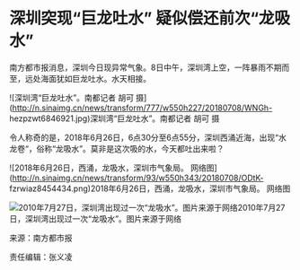 # 深圳突现“巨龙吐水” 疑似偿还前次“龙吸水”

南方都市报消息，深圳今日现异常气象。8日中午，深圳湾上空，一阵暴雨不期而至，远处海面犹如巨龙吐水。水天相接。

![深圳湾“巨龙吐水”。南都记者 胡可
摄](http://n.sinaimg.cn/news/transform/777/w550h227/20180708/WNGh-
hezpzwt6846921.jpg)深圳湾“巨龙吐水”。南都记者 胡可 摄

令人称奇的是，2018年6月26日，6点30分至6点55分，深圳西涌近海，出现“水龙卷“，俗称“龙吸水”。莫非是这次吸的水，今天都吐出来啦？

![2018年6月26日，西涌，龙吸水，深圳市气象局。
网络图](http://n.sinaimg.cn/news/transform/93/w550h343/20180708/ODtK-
fzrwiaz8454434.png)2018年6月26日，西涌，龙吸水，深圳市气象局。 网络图

![2010年7月27日，深圳湾出现过一次“龙吸水”。图片来源于网络](http://n.sinaimg.cn/news/transform/178/w550h428/20180708/fchM-hezpzwt6847662.jpg)2010年7月27日，深圳湾出现过一次“龙吸水”。图片来源于网络

来源：南方都市报

责任编辑：张义凌

